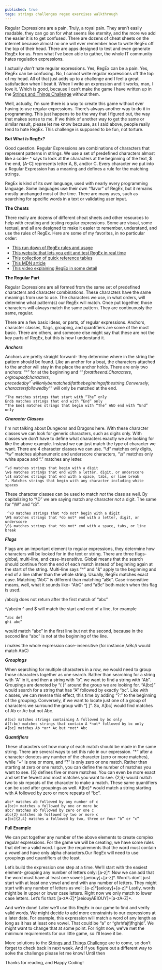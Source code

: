 ```yaml
---
published: true
tags: strings challenges regex exercises walkthrough
---
```

Regular Expressions are a pain. Truly, a royal pain. They aren’t easily readable, they can go on for what seems like eternity, and the more we add the easier it is to get confused. There are dozens of cheat sheets on the internet because almost no one will ever remember how to write RegEx off the top of their head. There are apps designed to test and even generate RegEx for us. From what I’ve been able to gather, the whole IT community hates regulation expressions. 

I actually *don’t* hate regular expressions. Yes, RegEx can be a pain. Yes, RegEx can be confusing. No, I cannot write regular expressions off the top of my head. All of that just adds up to a challenge and I feel a great satisfaction when I beat it. When I write an expression and it *works*, man, I love it. Which is good, because I can’t make the game I have written up in the [Strings and Things Challenge]( https://sjcswank.github.io/2019/02/06/Stings-and-Things/) without them.

<!-- more -->

Well, actually, I’m sure there is a way to create this game without ever having to use regular expressions. There’s always another way to do it in programming. This just happens to be the way that I figured out, the way that makes sense to me. If we think of another way to get the same or similar result, please let me know because, as I said above, people really tend to hate RegEx. This challenge is supposed to be fun, not torture.

**But What *Is* RegEx?**

Good question. Regular Expressions are combinations of characters that represent patterns in strings. We use a set of predefined characters almost like a code- ^ says to look at the characters at the beginning of the text, $ the end, [A-C] represents letter A, B, and/or C. Every character we put into a Regular Expression has a meaning and defines a rule for the matching strings. 

RegEx is kind of its own language, used with nearly every programming language. Some languages use their own “flavor” of RegEx, but it remains mostly unchanged most of the time.  There are many uses, such as searching for specific words in a text or validating user input. 

**The Cheats**

There really are dozens of different cheat sheets and other resources to help with creating and testing regular expressions. Some are visual, some textual, and all are designed to make it easier to remember, understand, and use the rules of RegEx. Here are some of my favorites, in no particular order:
- [This run down of RegEx rules and usage]( https://www.regular-expressions.info/quickstart.html)
- [This website that lets you edit and test RegEx in real time]( https://regexr.com/)
- [This collection of quick reference tables]( https://www.rexegg.com/regex-quickstart.html) 
- [This MDN article]( https://developer.mozilla.org/en-US/docs/Web/JavaScript/Guide/Regular_Expressions)
- [This video explaining RegEx in some detail]( https://www.wetube.com/watch?v=sa-TUpSx1JA)

**The Regular Part**

Regular Expressions are all formed from the same set of predefined characters and character combinations. These characters have the same meanings from use to use. The characters we use, in what orders, will determine what pattern(s) our RegEx will match. Once put together, those characters will always match the same pattern. They are continuously the same, regular.

There are a few basic ideas, or parts, of regular expressions. Anchors, character classes, flags, grouping, and quantifiers are some of the most basic. There are others, and someone else might say that these are not the key parts of RegEx, but this is how I understand it. 

***Anchors***

Anchors are pretty straight forward- they determine where in the string the pattern should be found. Like an anchor for a boat, the characters attached to the anchor will stay in the place the anchor holds. There are only two anchors: “^” for at the beginning and “$” for at the end. Characters, or groups of characters, preceded by “^” will only be matched if at the beginning of the string. Conversely, characters followed by “$” will only be matched at the end. 

	^The matches strings that start with “The” only
	End$ matches strings that end with “End” only
	^The End$ matches strings that begin with “The” AND end with “End” only

***Character Classes***

I'm not talking about Dungeons and Dragons here. With these character classes we can look for generic characters, such as digits only. With classes we don’t have to define what characters exactly we are looking for like the above example. Instead we can just match the type of character we want. There are 4 character classes we can use. “\d” matches only digits, “\w” matches alphanumeric and underscore characters, “\s” matches only white space and “.” matches any letter.

	^\d matches strings that begin with a digit
	\w$ matches strings that end with a letter, digit, or underscore
	\s$ matches strings that end with a space, tabs, or line break
	^. Matches strings that begin with any character including white spaces
    
These character classes can be used to match *not* the class as well. By capitalizing to “\D” we are saying match any character *not* a digit. The same for “\W” and “\S”.

	 ^\D matches strings that *do not* begin with a digit
	\W$ matches strings that *do not* end with a letter, digit, or underscore
	\S$ matches strings that *do not* end with a space, tabs, or line break

***Flags***

Flags are an important element to regular expressions, they determine how characters will be looked for in the text or string. There are three flags- global, multi-line, and case-insensitive. Global means that the search should continue from the end of each match instead of beginning again at the start of the string. Multi-line says "^" and "&" apply to the beginning and end of a line rather than the whole string. Usually, RegEx matches exact case. Matching “AbC” is different than matching “aBc”. Case-insensitive means, well, what it sounds like- “AbC” and “aBc” both match when this flag is used.

/abc/g does not return after the first match of “abc”

^/abc/m ^ and $ will match the start and end of a line, for example

	“abc def
	ghi abc”

would match “abc” in the first line but not the second, because in the second line “abc” is not at the beginning of the line. 

i makes the whole expression case-insensitive (for instance /aBc/i would match AbC)

***Groupings***

When searching for multiple characters in a row, we would need to group those characters together as one search. Rather than searching for a string with “A” in it, and then a string with “b”, we want to find a string with “Ab”. Groupings are denoted by “( )” around the group we are looking for. “A(bc)” would search for a string that has “A” followed by exactly “bc”. Like with classes, we can reverse this effect, this time by adding “?:” to the beginning of the grouping. Conversely, if we want to locate just one of a group of characters we surround the group with “[ ]”. So, A[bc] would find matches of Ab or Ac but not Abc.

	A(bc) matches strings containing A followed by bc only
	A(?:bc) matches strings that contain A *not* followed by bc only
	A[bc] matches Ab *or* Ac but *not* Abc

***Quantifiers***

These characters set how many of each match should be made in the same string. There are several ways to set this rule in our expression. “\*” after a character denotes any number of the character (zero or more matches), while “+” is one or more, and “?” is only zero or one match. Rather than starting at zero or one match, you can define the number of matches you want to see. {5} defines five or more matches. You can even be more exact and set the fewest and most matches you want to see. {2,6} would match two to six repeats of the character to make a match. These same quantifiers can be used after groupings as well. A(bc)* would match a string starting with A followed by zero or more repeats of “bc”.

	abc* matches ab followed by any number of c
	a(bc)+ matches a followed by one or more bc
	abc? matches ab followed by zero or one c
	abc{2} matches ab followed by two or more c
	a[bc]{2,4} matches a followed by two, three or four “b” or “c”

**Full Example**

We can put together any number of the above elements to create complex regular expressions. For the game we will be creating, we have some rules that define a valid word. I gave the requirements that the word must contain a vowel and have only alpha characters.Our RegEx will need to use groupings and quantifiers at the least. 

Let’s build the expression one step at a time. We’ll start with the easiest element- grouping any number of letters only: [a-z]\*. Now we can add that the word must have at least one vowel: [aeiouy]+[a-z]\*. Word’s don’t just start with at least one vowel and end with any number of letters. They might start with any number of letters as well: [a-z]\*[aeiouy]+[a-z]\* Lastly, words might be in upper or lower case letters. Right now we only match to lower case letters. Let’s fix that: [a-zA-Z]\*[aeiouyAEIOUY]+[a-zA-Z]\*.

And we’re done! Later we’ll use this RegEx in our game to find and verify valid words. We might decide to add more constraints to our expressions at a later date. For example, this expression will match a word of any length as long as it has at least one vowel. That could be “a” or “ghrhfajfjfhghjd”. We might want to change that at some point. For right now, we’ve met the minimum requirements for our little game, so I’ll leave it be.

More solutions to the [Strings and Things Challenge]( https://sjcswank.github.io/2019/02/06/Stings-and-Things/) are to come, so don’t forget to check back in next week. And if you figure out a different way to solve the challenge please let me know! Until then

Thanks for reading, and Happy Coding!
